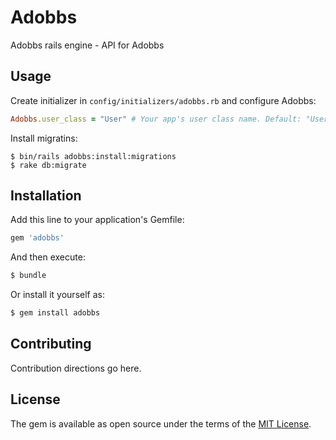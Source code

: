# Adobbs
Adobbs rails engine - API for Adobbs

## Usage
Create initializer in `config/initializers/adobbs.rb` and configure Adobbs:
```ruby
Adobbs.user_class = "User" # Your app's user class name. Default: "User"
```

Install migratins:
```shell
$ bin/rails adobbs:install:migrations
$ rake db:migrate
```

## Installation
Add this line to your application's Gemfile:

```ruby
gem 'adobbs'
```

And then execute:
```bash
$ bundle
```

Or install it yourself as:
```bash
$ gem install adobbs
```

## Contributing
Contribution directions go here.

## License
The gem is available as open source under the terms of the [MIT License](http://opensource.org/licenses/MIT).


